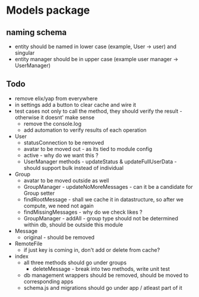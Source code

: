 # Models package

## naming schema 
   * entity should be named in lower case (example, User -> user) and singular
   * entity manager should be in upper case (example user manager -> UserManager)

## Todo
  * remove elix/yap from everywhere
  * in settings add a button to clear cache and wire it  
  * test cases not only to call the method, they should verify the result - otherwise it doesnt' make sense
     * remove the console.log
     * add automation to verify results of each operation
  * User 
     * statusConnection to be removed
     * avatar to be moved out - as its tied to module config
     * active - why do we want this ?
     * UserManager methods - updateStatus & updateFullUserData - should support bulk instead of individual
  * Group
     * avatar to be moved outside as well
     * GroupManager - updateNoMoreMessages - can it be a candidate for Group setter 
     * findRootMessage - shall we cache it in datastructure, so after we compute, we need not again
     * findMissingMessages - why do we check likes ?
     * GroupManager - addAll - group type should not be determined within db, should be outside this module
  * Message
     * original - should be removed
  * RemoteFile
     * if just key is coming in, don't add or delete from cache?
  * index
     * all three methods should go under groups
        * deleteMessage - break into two methods, write unit test
     * db management wrappers should be removed, should be moved to corresponding apps
     * schema.js and migrations should go under app / atleast part of it
